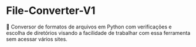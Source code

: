 # File-Converter-V1
🐍 Conversor de formatos de arquivos em Python com verificações e escolha de diretórios visando a facilidade de trabalhar com essa ferramenta sem acessar vários sites.  
